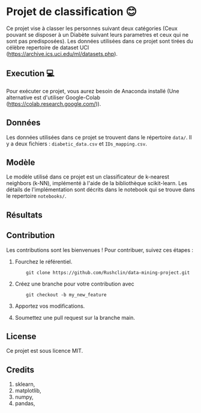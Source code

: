 # Projet de classification 😊

Ce projet vise à classer les personnes suivant deux catégories (Ceux pouvant se disposer à un Diabète suivant leurs parametres et ceux qui ne sont pas predisposées). Les données utilisées dans ce projet sont tirées du célèbre repertoire de dataset UCI (https://archive.ics.uci.edu/ml/datasets.php).

## Execution 💻

Pour exécuter ce projet, vous aurez besoin de Anaconda installé (Une alternative est d'utiliser Google-Colab (https://colab.research.google.com/)).

## Données

Les données utilisées dans ce projet se trouvent dans le répertoire `data/`. Il y a deux fichiers : `diabetic_data.csv` et `IDs_mapping.csv`.

## Modèle

Le modèle utilisé dans ce projet est un classificateur de k-nearest neighbors (k-NN), implémenté à l'aide de la bibliothèque scikit-learn. Les détails de l'implémentation sont décrits dans le notebook qui se trouve dans le repertoire `notebooks/`.

## Résultats

## Contribution

Les contributions sont les bienvenues ! Pour contribuer, suivez ces étapes :

1. Fourchez le référentiel.

   ```
       git clone https://github.com/Rushclin/data-mining-project.git
   ```

2. Créez une branche pour votre contribution avec

   ```
       git checkout -b my_new_feature
   ```

3. Apportez vos modifications.
4. Soumettez une pull request sur la branche main.

## License

Ce projet est sous licence MIT.

## Credits

1. sklearn,
2. matplotlib,
3. numpy,
4. pandas,
